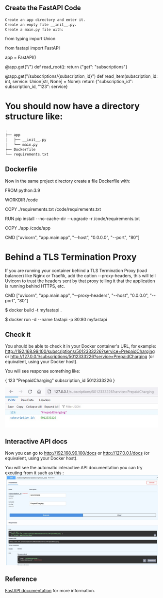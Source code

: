 ## Create the FastAPI Code

    Create an app directory and enter it.
    Create an empty file __init__.py.
    Create a main.py file with:


from typing import Union

from fastapi import FastAPI

app = FastAPI()


@app.get("/")
def read_root():
    return {"get": "subscriptions"}


@app.get("/subscriptions/{subscription_id}")
def read_item(subscription_id: int, service: Union[str, None] = None):
    return {"subscription_id": subscription_id, "123": service}


# You should now have a directory structure like:
```
.
├── app
│   ├── __init__.py
│   └── main.py
├── Dockerfile
└── requirements.txt
```

## Dockerfile

Now in the same project directory create a file Dockerfile with:


FROM python:3.9

WORKDIR /code

COPY ./requirements.txt /code/requirements.txt

RUN pip install --no-cache-dir --upgrade -r /code/requirements.txt

COPY ./app /code/app

CMD ["uvicorn", "app.main:app", "--host", "0.0.0.0", "--port", "80"]


# Behind a TLS Termination Proxy

If you are running your container behind a TLS Termination Proxy (load balancer) like Nginx or Traefik, add the option --proxy-headers, this will tell Uvicorn to trust the headers sent by that proxy telling it that the application is running behind HTTPS, etc.

CMD ["uvicorn", "app.main:app", "--proxy-headers", "--host", "0.0.0.0", "--port", "80"]




$ docker build -t myfastapi .

$ docker run -d --name fastapi -p 80:80 myfastapi




## Check it

You should be able to check it in your Docker container's URL, for example: http://192.168.99.100/subscriptions/5012333226?service=PrepaidCharging or http://127.0.0.1/subscriptions/5012333226?service=PrepaidCharging (or equivalent, using your Docker host).

You will see response something like:

{
    123	"PrepaidCharging"
    subscription_id	5012333226
}

![alt text](https://github.com/EngMohamedElEmam/simple-api-docker/blob/master/fastapi-HTTP-request.jpg?raw=true)

## Interactive API docs

Now you can go to http://192.168.99.100/docs or http://127.0.0.1/docs (or equivalent, using your Docker host).

You will see the automatic interactive API documentation you can try excuting from it such as this :  ![alt text](https://github.com/EngMohamedElEmam/simple-api-docker/blob/master/fastapi-swagger.jpg?raw=true)


## Reference 
[FastAPI documentation](https://fastapi.tiangolo.com/tutorial/getting-started/) for more information.

